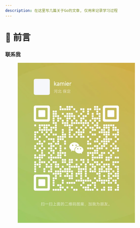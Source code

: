```yaml
---
description: 在这里写几篇关于Go的文章, 仅用来记录学习过程
---
```


# 🎉 前言

### 联系我

<div align="left"><figure><img src=".gitbook/assets/4e32c085671bb2001180c061f6f1e2f.jpg" alt="" width="375"><figcaption></figcaption></figure></div>

